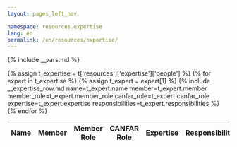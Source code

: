 ```yaml
---
layout: pages_left_nav

namespace: resources.expertise
lang: en
permalink: /en/resources/expertise/
---
```


{% include __vars.md %}

<!-- Content starts -->

<table id="nrc_cadc_experts" class="table table-bordered table-experts">
  <thead>
    <tr>
      <th>Name</th>
      <th>Member</th>
      <th>Member Role</th>
      <th>CANFAR Role</th>
      <th>Expertise</th>
      <th>Responsibilities</th>
    </tr>
  </thead>
  <tbody>
    {% assign t_expertise = t['resources']['expertise']['people'] %}
    {% for expert in t_expertise %}
    {% assign t_expert = expert[1] %}
    {% include __expertise_row.md name=t_expert.name member=t_expert.member member_role=t_expert.member_role canfar_role=t_expert.canfar_role expertise=t_expert.expertise responsibilities=t_expert.responsibilities %}
    {% endfor %}
  </tbody>
</table>

<!-- Content ends -->
